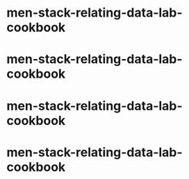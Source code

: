 # men-stack-relating-data-lab-cookbook
# men-stack-relating-data-lab-cookbook
# men-stack-relating-data-lab-cookbook
# men-stack-relating-data-lab-cookbook
